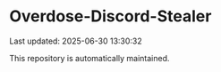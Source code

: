 # Overdose-Discord-Stealer

Last updated: 2025-06-30 13:30:32

This repository is automatically maintained.
